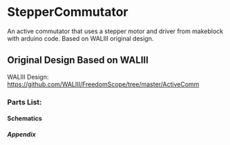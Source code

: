 # StepperCommutator

An active commutator that uses a stepper motor and driver from makeblock with arduino code. Based on WALIII original design.

## Original Design Based on WALIII

WALIII Design: 
https://github.com/WALIII/FreedomScope/tree/master/ActiveComm

### Parts List:

#### Schematics

##### Appendix 



